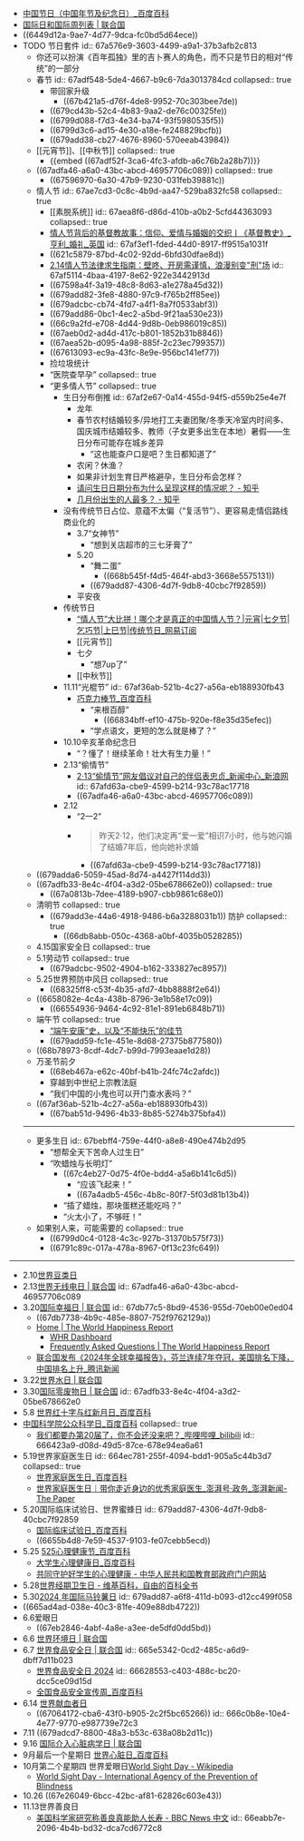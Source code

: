 - [中国节日（中国年节及纪念日）_百度百科](https://baike.baidu.com/item/%E4%B8%AD%E5%9B%BD%E8%8A%82%E6%97%A5/3143)
- [国际日和国际周列表 | 联合国](https://www.un.org/zh/observances/list-days-weeks)
- ((6449d12a-9ae7-4d77-9dca-fc0bd5d64ece))
- TODO 节日套件
  id:: 67a576e9-3603-4499-a9a1-37b3afb2c813
	- 你还可以扮演《百年孤独》里的吉卜赛人的角色，而不只是节日的相对“传统”的一部分
	- 春节
	  id:: 67adf548-5de4-4667-b9c6-7da3013784cd
	  collapsed:: true
		- 带回家升级
			- ((67b421a5-d76f-4de8-9952-70c303bee7de))
		- ((679cd43b-52c4-4b83-9aa2-de76c00325fe))
		- ((6799d088-f7d3-4e34-ba74-93f5980535f5))
		- ((6799d3c6-ad15-4e30-a18e-fe248829bcfb))
		- ((679add38-cb27-4676-8960-570eeab43984))
	- [[元宵节]]、[[中秋节]]
	  collapsed:: true
		- {{embed ((67adf52f-3ca6-4fc3-afdb-a6c76b2a28b7))}}
	- ((67adfa46-a6a0-43bc-abcd-46957706c089))
	  collapsed:: true
		- ((67596970-6a30-47b9-9230-031feb39881c))
	- 情人节
	  id:: 67ae7cd3-0c8c-4b9d-aa47-529ba832fc58
	  collapsed:: true
		- [[素脱系统]]
		  id:: 67aea8f6-d86d-410b-a0b2-5cfd44363093
		  collapsed:: true
		- [情人节背后的基督教故事：信仰、爱情与婚姻的交织丨《基督教史》_亨利_婚礼_英国](https://www.sohu.com/a/757907734_121119369)
		  id:: 67af3ef1-fded-44d0-8917-ff9515a1031f
		- ((621c5879-87bd-4c02-92dd-6bfd30dfae8d))
		- [2.14情人节法律求生指南：壁咚、开房需谨慎，浪漫别变"刑"场](https://mp.weixin.qq.com/s/1V0xBaJreRIE_xWK0cvt1w)
		  id:: 67af5114-4baa-4197-8e62-922e3442913d
		- ((67598a4f-3a19-48c8-8d63-a1e278a45d32))
		- ((679add82-3fe8-4880-97c9-f765b2ff85ee))
		- ((679adcbc-cb74-4fd7-a4f1-8a7f0533abf3))
		- ((679add86-0bc1-4ec2-a5bd-9f21aa530e23))
		- ((66c9a2fd-e708-4d44-9d8b-0eb986019c85))
		- ((67aeb0d2-ad4d-417c-b801-1852b31b8846))
		- ((67aea52b-d095-4a98-885f-2c23ec799357))
		- ((67613093-ec9a-43fc-8e9e-956bc141ef77))
		- 捡垃圾统计
		- “医院查早孕”
		  collapsed:: true
		- “更多情人节”
		  collapsed:: true
			- 生日分布倒推
			  id:: 67af2e67-0a14-455d-94f5-d559b25e4e7f
				- 龙年
				- 春节农村结婚较多/异地打工夫妻团聚/冬季天冷室内时间多、国庆城市结婚较多、教师（子女更多出生在本地）暑假——生日分布可能存在城乡差异
					- “这也能查户口是吧？生日都知道了”
				- 农闲？休渔？
				- 如果非计划生育日严格避孕，生日分布会怎样？
				- [请问生日日期分布为什么呈现这样的情况呢？ - 知乎](https://www.zhihu.com/question/39126417)
				- [几月份出生的人最多？ - 知乎](https://www.zhihu.com/question/21052338)
			- 没有传统节日占位、意蕴不太偏（“复活节”）、更容易走情侣路线商业化的
				- 3.7“女神节”
					- “想到关店超市的三七牙膏了”
				- 5.20
					- “舞二蛋”
						- ((668b545f-f4d5-464f-abd3-3668e5575131))
					- ((679add87-4306-4d7f-9db8-40cbc7f92859))
				- 平安夜
			- 传统节日
				- [“情人节”大比拼！哪个才是真正的中国情人节？|元宵|七夕节|乞巧节|上巳节|传统节日_网易订阅](https://www.163.com/dy/article/JOBUHQP30550B6IS.html)
				- [[元宵节]]
				- 七夕
					- “想7up了”
				- [[中秋节]]
			- 11.11“光棍节”
			  id:: 67af36ab-521b-4c27-a56a-eb188930fb43
				- [巧克力棒节_百度百科](https://baike.baidu.com/item/%E5%B7%A7%E5%85%8B%E5%8A%9B%E6%A3%92%E8%8A%82/8484000)
					- “来根百醇”
						- ((66834bff-ef10-475b-920e-f8e35d35efec))
					- “学点语文，更短的怎么就是棒了？”
			- 10.10辛亥革命纪念日
				- “？懂了！继续革命！壮大有生力量！”
			- 2.13“偷情节”
				- [2·13“偷情节”网友倡议对自己的伴侣表忠贞_新闻中心_新浪网](https://news.sina.com.cn/c/2012-02-13/003023926429.shtml)
				  id:: 67afd63a-cbe9-4599-b214-93c78ac17718
				- ((67adfa46-a6a0-43bc-abcd-46957706c089))
			- 2.12
				- “2一2”
				- >昨天2·12，他们决定再“爱一爱”相识7小时，他与她闪婚了结婚7年后，他向她补求婚
					- ((67afd63a-cbe9-4599-b214-93c78ac17718))
	- ((679adda6-5059-45ad-8d74-a4427f114dd3))
	- ((67adfb33-8e4c-4f04-a3d2-05be678662e0))
	  collapsed:: true
		- ((67a0813b-7dee-4189-b907-cbb9861c68e0))
	- 清明节
	  collapsed:: true
		- ((679add3e-44a6-4918-9486-b6a3288031b1)) 防护
		  collapsed:: true
			- ((66db8abb-050c-4368-a0bf-4035b0528285))
	- 4.15国家安全日
	  collapsed:: true
	- 5.1劳动节
	  collapsed:: true
		- ((679adcbc-9502-4904-b162-333827ec8957))
	- 5.25世界预防中风日
	  collapsed:: true
		- ((68325ff8-c53f-4b35-afd7-4bb8888f2e64))
	- ((6658082e-4c4a-438b-8796-3e1b58e17c09))
		- ((66554936-9464-4c92-81e1-891eb6848b71))
	- 端午节
	  collapsed:: true
		- [“端午安康”史，以及“不能快乐”的佳节](https://zhuanlan.zhihu.com/p/150652020)
		- ((679add59-fc1e-451e-8d68-27375b877580))
	- ((68b78973-8cdf-4dc7-b99d-7993eaae1d28))
	- 万圣节前夕
		- ((68eb467a-e62c-40bf-b41b-24fc74c2afdc))
		- 穿越到中世纪上宗教法庭
		- “我们中国的小鬼也可以开门查水表吗？”
	- ((67af36ab-521b-4c27-a56a-eb188930fb43))
		- ((67bab51d-9496-4b33-8b85-5274b375bfa4))
	- ---
	- 更多生日
	  id:: 67bebff4-759e-44f0-a8e8-490e474b2d95
		- “想帮全天下苦命人过生日”
		- “吹蜡烛与长明灯”
			- ((67c4eb27-0d75-4f0e-bdd4-a5a6b141c6d5))
				- “应该飞起来！”
				- ((67a4adb5-456c-4b8c-80f7-5f03d81b13b4))
			- “插了蜡烛，那块蛋糕还能吃吗？”
			- “火太小了，不够旺！”
	- 如果别人来，可能需要的
	  collapsed:: true
		- ((6799d0c4-0128-4c3c-927b-31370b575f73))
		- ((6791c89c-017a-478a-8967-0f13c23fc649))
- ---
- 2.10[世界豆类日](https://www.fao.org/world-pulses-day/zh/)
- 2.13[世界无线电日 | 联合国](https://www.un.org/zh/observances/radio-day)
  id:: 67adfa46-a6a0-43bc-abcd-46957706c089
- 3.20[国际幸福日 | 联合国](https://www.un.org/zh/observances/happiness-day)
  id:: 67db77c5-8bd9-4536-955d-70eb00e0ed04
	- ((67db7738-4b9c-485e-8807-752f9762129a))
	- [Home | The World Happiness Report](https://worldhappiness.report/)
		- [WHR Dashboard](https://data.worldhappiness.report/table)
		- [Frequently Asked Questions | The World Happiness Report](https://worldhappiness.report/faq/)
	- [联合国发布《2024年全球幸福报告》，芬兰连续7年夺冠，美国排名下降，中国排名上升_腾讯新闻](https://news.qq.com/rain/a/20240322A000X900)
- 3.22[世界水日 | 联合国](https://www.un.org/zh/observances/water-day)
- 3.30[国际零废物日 | 联合国](https://www.un.org/zh/observances/zero-waste-day)
  id:: 67adfb33-8e4c-4f04-a3d2-05be678662e0
- 5.8 [世界红十字与红新月日_百度百科](https://baike.baidu.com/item/%E4%B8%96%E7%95%8C%E7%BA%A2%E5%8D%81%E5%AD%97%E6%97%A5/506272)
- [中国科学院公众科学日_百度百科](https://baike.baidu.com/item/%E5%85%AC%E4%BC%97%E7%A7%91%E5%AD%A6%E6%97%A5/9382419)
  collapsed:: true
	- [我们都要办第20届了，你不会还没来吧？_哔哩哔哩_bilibili](https://www.bilibili.com/video/BV1fE42137vR)
	  id:: 666423a9-d08d-49d5-87ce-678e94ea6a61
- 5.19世界家庭医生日
  id:: 664ec781-255f-4094-bdd1-905a5c44b3d7
  collapsed:: true
	- [世界家庭医生日_百度百科](https://baike.baidu.com/item/%E4%B8%96%E7%95%8C%E5%AE%B6%E5%BA%AD%E5%8C%BB%E7%94%9F%E6%97%A5/20808701)
	- [世界家庭医生日｜带你走近身边的优秀家庭医生_澎湃号·政务_澎湃新闻-The Paper](https://www.thepaper.cn/newsDetail_forward_27438188)
- 5.20国际临床试验日、世界蜜蜂日
  id:: 679add87-4306-4d7f-9db8-40cbc7f92859
	- [国际临床试验日_百度百科](https://baike.baidu.com/item/%E5%9B%BD%E9%99%85%E4%B8%B4%E5%BA%8A%E8%AF%95%E9%AA%8C%E6%97%A5/58924873)
	- ((6655b4d8-7e59-4537-9103-fe07cebb5ecd))
- 5.25 [525心理健康节_百度百科](https://baike.baidu.com/item/525%E5%BF%83%E7%90%86%E5%81%A5%E5%BA%B7%E8%8A%82/5191852)
	- [大学生心理健康日_百度百科](https://baike.baidu.com/item/%E5%A4%A7%E5%AD%A6%E7%94%9F%E5%BF%83%E7%90%86%E5%81%A5%E5%BA%B7%E6%97%A5/4408056?fromModule=lemma_inlink)
	- [共同守护好学生的心理健康 - 中华人民共和国教育部政府门户网站](http://www.moe.gov.cn/jyb_xwfb/s5148/202405/t20240527_1132708.html)
- 5.28[世界经期卫生日 - 维基百科，自由的百科全书](https://zh.wikipedia.org/wiki/%E4%B8%96%E7%95%8C%E7%B6%93%E6%9C%9F%E8%A1%9B%E7%94%9F%E6%97%A5)
- 5.30[2024 年国际马铃薯日](https://www.fao.org/international-potato-day/zh)
  id:: 679add87-a6f8-411d-b093-d12cc499f058
- ((665ad4ad-038e-40c3-81fe-409e88db4722))
- 6.6爱眼日
	- ((67eb2846-4abf-4a8e-a3ee-de5dfd0dd5bd))
- 6.6 [世界环境日 | 联合国](https://www.un.org/zh/observances/environment-day)
- 6.7 [世界食品安全日 | 联合国](https://www.un.org/zh/observances/food-safety-day)
  id:: 665e5342-0cd2-485c-a6d9-dbff7d11b023
	- [世界食品安全日 2024](https://www.who.int/zh/campaigns/world-food-safety-day/2024)
	  id:: 66628553-c403-488c-bc20-dcc5ce09d15d
	- [全国食品安全宣传周_百度百科](https://baike.baidu.com/item/%E5%85%A8%E5%9B%BD%E9%A3%9F%E5%93%81%E5%AE%89%E5%85%A8%E5%AE%A3%E4%BC%A0%E5%91%A8/5286929)
- 6.14 [世界献血者日](https://www.who.int/zh/campaigns/world-blood-donor-day)
	- ((67064172-cba6-43f0-b905-2c2f5bc65266))
	  id:: 666c0b8e-10e4-4e77-9770-e987739e72c3
- 7.11 ((679adcd7-8800-48a3-b53c-638a08b2d11c))
- 9.16 [国际介入心脏病学日 | 联合国](https://www.un.org/zh/observances/interventional-cardiology-day)
- 9月最后一个星期日 [世界心脏日_百度百科](https://baike.baidu.com/item/%E4%B8%96%E7%95%8C%E5%BF%83%E8%84%8F%E6%97%A5/1075259)
- 10月第二个星期四 世界爱眼日[World Sight Day - Wikipedia](https://en.wikipedia.org/wiki/World_Sight_Day)
	- [World Sight Day - International Agency of the Prevention of Blindness](https://www.iapb.world/world_sight_day)
- 10.26 ((67e26049-6bcc-42bc-af81-62826c603e43))
- 11.13世界善良日
	- [美国科学家研究称善良真能助人长寿 - BBC News 中文](https://www.bbc.com/zhongwen/simp/science-50409041)
	  id:: 66eabb7e-2096-4b4b-bd32-dca7cd6772c8